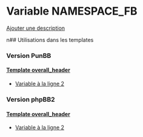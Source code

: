 # Variable NAMESPACE_FB
[Ajouter une description](https://fa-tvars.appspot.com/NAMESPACE_FB)

n## Utilisations dans les templates

### Version PunBB

#### [Template overall_header](punbb/overall_header.md)
* [Variable à la ligne 2](../punbb/overall_header.tpl#L2)

### Version phpBB2

#### [Template overall_header](subsilver/overall_header.md)
* [Variable à la ligne 2](../subsilver/overall_header.tpl#L2)